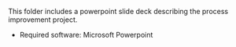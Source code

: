 This folder includes a powerpoint slide deck describing the process improvement project. 
- Required software: Microsoft Powerpoint 
